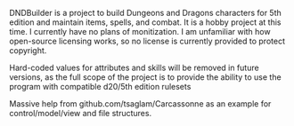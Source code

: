 DNDBuilder is a project to build Dungeons and Dragons characters for 5th edition and maintain items, spells, and combat.
It is a hobby project at this time. I currently have no plans of monitization. I am unfamiliar with how open-source licensing works, so no license is currently provided to protect copyright.

Hard-coded values for attributes and skills will be removed in future versions, as the full scope of the project is to provide the ability to use the program with compatible d20/5th edition rulesets

Massive help from github.com/tsaglam/Carcassonne as an example for control/model/view and file structures.